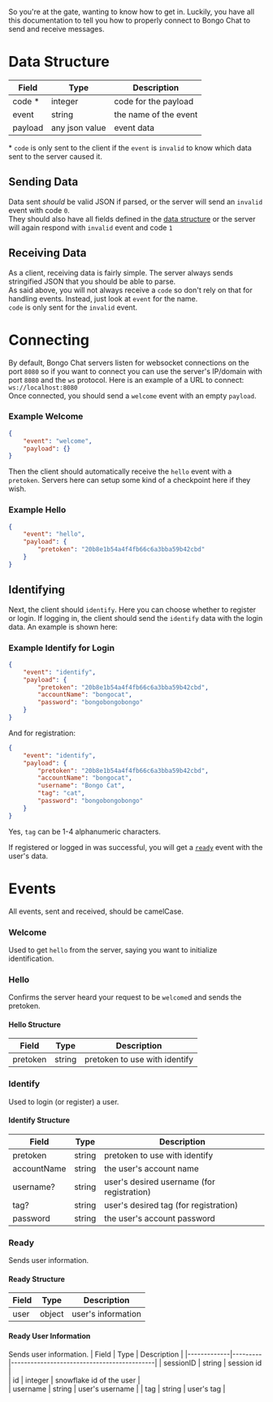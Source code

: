So you're at the gate, wanting to know how to get in. Luckily, you have all this documentation to tell you how to properly connect to Bongo Chat to send and receive messages.  

# Data Structure
| Field   | Type           | Description           |
|---------|----------------|-----------------------|
| code *  | integer        | code for the payload  |
| event   | string         | the name of the event |
| payload | any json value | event data            |  

\* `code` is only sent to the client if the `event` is `invalid` to know which data sent to the server caused it.

## Sending Data
Data sent *should* be valid JSON if parsed, or the server will send an `invalid` event with code `0`.  
They should also have all fields defined in the [data structure](#data-structure) or the server will again respond with `invalid` event and code `1`

## Receiving Data
As a client, receiving data is fairly simple. The server always sends stringified JSON that you should be able to parse.  
As said above, you will not always receive a `code` so don't rely on that for handling events. Instead, just look at `event` for the name.  
`code` is only sent for the `invalid` event.

# Connecting
By default, Bongo Chat servers listen for websocket connections on the port `8080` so if you want to connect you can use the server's IP/domain with port `8080` and the `ws` protocol. Here is an example of a URL to connect: `ws://localhost:8080`  
Once connected, you should send a `welcome` event with an empty `payload`.  

### Example Welcome
```json
{
	"event": "welcome",
	"payload": {}
}
```  

Then the client should automatically receive the `hello` event with a `pretoken`. Servers here can setup some kind of a checkpoint here if they wish.  

### Example Hello
```json
{
	"event": "hello",
	"payload": {
		"pretoken": "20b8e1b54a4f4fb66c6a3bba59b42cbd"
	}
}
```  

## Identifying
Next, the client should `identify`. Here you can choose whether to register or login. If logging in, the client should send the `identify` data with the login data. An example is shown here:  
### Example Identify for Login
```json
{
	"event": "identify",
	"payload": {
		"pretoken": "20b8e1b54a4f4fb66c6a3bba59b42cbd",
		"accountName": "bongocat",
		"password": "bongobongobongo"
	}
}
```  

And for registration:  
```json
{
	"event": "identify",
	"payload": {
		"pretoken": "20b8e1b54a4f4fb66c6a3bba59b42cbd",
		"accountName": "bongocat",
		"username": "Bongo Cat",
		"tag": "cat",
		"password": "bongobongobongo"
	}
}
``` 
Yes, `tag` can be 1-4 alphanumeric characters.

If registered or logged in was successful, you will get a [`ready`](#events-ready) event with the user's data.  

# Events
All events, sent and received, should be camelCase.  

### Welcome
Used to get `hello` from the server, saying you want to initialize identification.  

### Hello
Confirms the server heard your request to be `welcome`d and sends the pretoken.  

#### Hello Structure
| Field    | Type           | Description                    |
|----------|----------------|--------------------------------|
| pretoken | string         | pretoken to use with identify  |

### Identify
Used to login (or register) a user.

#### Identify Structure
| Field       | Type   | Description                                |
|-------------|--------|--------------------------------------------|
| pretoken    | string | pretoken to use with identify              |
| accountName | string | the user's account name                    |
| username?   | string | user's desired username (for registration) |
| tag?        | string | user's desired tag (for registration)      |
| password    | string | the user's account password                |  

### Ready
Sends user information.  

#### Ready Structure
| Field       | Type   | Description                                |
|-------------|--------|--------------------------------------------|
| user        | object | user's information                         |  

#### Ready User Information
Sends user information.
| Field       | Type    | Description                                |
|-------------|---------|--------------------------------------------|
| sessionID   | string  | session id                                 |  
| id          | integer | snowflake id of the user                   |  
| username    | string  | user's  username                           |
| tag         | string  | user's tag                                 |
